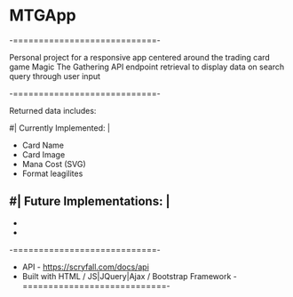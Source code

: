 # MTGApp
-============================-

Personal project for a responsive app centered around the trading card game Magic The Gathering
API endpoint retrieval to display data on search query through user input

-============================-

Returned data includes:

#| Currently Implemented: |
- Card Name
- Card Image
- Mana Cost (SVG)
- Format leagilites

#| Future Implementations: |
-
-
-

-============================-
- API - https://scryfall.com/docs/api
- Built with HTML / JS|JQuery|Ajax / Bootstrap Framework
-============================-
